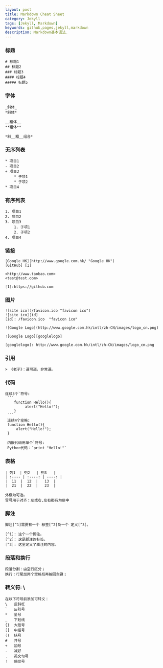 ```yaml
---
layout: post
title: Markdown Cheat Sheet 
category: Jekyll
tags: [Jekyll, Markdown]
keywords: github,pages,jekyll,markdown
description: Markdown基本语法.
---
```


### 标题
    # 标题1 
    ## 标题2 
    ### 标题3 
    #### 标题4 
    ##### 标题5 

### 字体
    _斜体_  
    *斜体* 

    __粗体__
    **粗体**

    *斜__粗__组合*

### 无序列表
    * 项目1
    - 项目2
    + 项目3
        * 子项1
        * 子项2
	* 项目4

### 有序列表
	1. 项目1
	2. 项目2
	3. 项目3
	    1. 子项1
	    2. 子项2
    4. 项目4

### 链接
    [Google HK](http://www.google.com.hk/ "Google HK") 
    [GitHub] [1] 

    <http://www.taobao.com>
    <test@test.com>

    [1]:https://github.com

### 图片
    ![site ico](/favicon.ico "favicon ico") 
    ![site ico][id]
    [id]: /favicon.ico  "favicon ico"

    ![Google Logo](http://www.google.com.hk/intl/zh-CN/images/logo_cn.png) 

    ![Google Logo][googlelogo]

    [googlelogo]: http://www.google.com.hk/intl/zh-CN/images/logo_cn.png

### 引用
    > 《老子》：道可道，非常道。

### 代码
    连续3个`符号: 
	 ```
	    function Hello(){
		     alert("Hello!");
		}
	 ```
	 连续4个空格:
	 function Hello(){
	     alert("Hello!");
	 }

	 内嵌代码用单个`符号:
	 Python代码：`print "Hello!"`


### 表格
    | 列1  | 列2   | 列3   |
    | :---- | :----: | ----: |
    |  11  |  12  |   13  |
    |  21  |  22  |   23  |

    外框为可选。
    冒号用于对齐：左或右,左右都有为居中

### 脚注
    脚注[^1]需要有一个 标签[^2]及一个 定义[^3]。

    [^1]: 这个一个脚注。
    [^2]: 这是脚注的标签。
    [^3]: 这里定义了脚注的内容。

### 段落和换行
    段落分割：由空行区分；
    换行：行尾加两个空格后再按回车键；

### 转义符: \
    在以下符号前添加可转义：
    \   反斜杠
    `   反引号
    *   星号
    _   下划线
    {}  大括号
    []  中括号
    ()  括号
    #   井号
    +   加号
    -   减好
    .   英文句号
    !   感叹号

